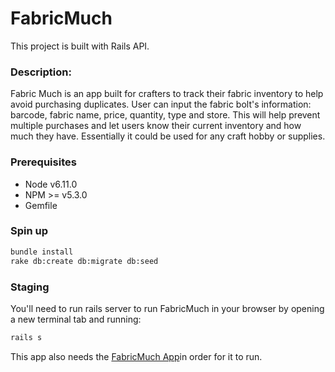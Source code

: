 # FabricMuch

This project is built with Rails API.

### Description:
Fabric Much is an app built for crafters to track their fabric inventory to help avoid purchasing duplicates. User can input the fabric bolt's information: barcode, fabric name, price, quantity, type and store. This will help prevent multiple purchases and let users know their current inventory and how much they have. Essentially it could be used for any craft hobby or supplies.

### Prerequisites
- Node v6.11.0
- NPM >= v5.3.0
- Gemfile

### Spin up
```bash
bundle install
rake db:create db:migrate db:seed
```
### Staging

You'll need to run rails server to run FabricMuch in your browser by opening a new terminal tab and running:

```bash
rails s
```

This app also needs the [FabricMuch App](https://github.com/jasmineq/fabric-much-app)in order for it to run.
